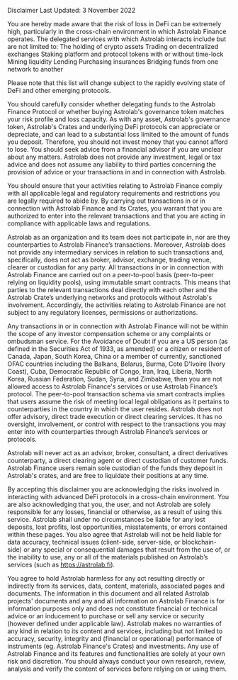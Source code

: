 Disclaimer Last Updated: 3 November 2022

You are hereby made aware that the risk of loss in DeFi can be extremely high, particularly in the cross-chain environment in which Astrolab Finance operates. The delegated services with which Astrolab interacts include but are not limited to: The holding of crypto assets Trading on decentralized exchanges Staking platform and protocol tokens with or without time-lock Mining liquidity Lending Purchasing insurances Bridging funds from one network to another

Please note that this list will change subject to the rapidly evolving state of DeFi and other emerging protocols.

You should carefully consider whether delegating funds to the Astrolab Finance Protocol or whether buying Astrolab's governance token matches your risk profile and loss capacity. As with any asset, Astrolab's governance token, Astrolab's Crates and underlying DeFi protocols can appreciate or depreciate, and can lead to a substantial loss limited to the amount of funds you deposit. Therefore, you should not invest money that you cannot afford to lose. You should seek advice from a financial advisor if you are unclear about any matters. Astrolab does not provide any investment, legal or tax advice and does not assume any liability to third parties concerning the provision of advice or your transactions in and in connection with Astrolab.

You should ensure that your activities relating to Astrolab Finance comply with all applicable legal and regulatory requirements and restrictions you are legally required to abide by. By carrying out transactions in or in connection with Astrolab Finance and its Crates, you warrant that you are authorized to enter into the relevant transactions and that you are acting in compliance with applicable laws and regulations.

Astrolab as an organization and its team does not participate in, nor are they counterparties to Astrolab Finance’s transactions. Moreover, Astrolab does not provide any intermediary services in relation to such transactions and, specifically, does not act as broker, advisor, exchange, trading venue, clearer or custodian for any party. All transactions in or in connection with Astrolab Finance are carried out on a peer-to-pool basis (peer-to-peer relying on liquidity pools), using immutable smart contracts. This means that parties to the relevant transactions deal directly with each other and the Astrolab Crate’s underlying networks and protocols without Astrolab's involvement. Accordingly, the activities relating to Astrolab Finance are not subject to any regulatory licenses, permissions or authorizations.

Any transactions in or in connection with Astrolab Finance will not be within the scope of any investor compensation scheme or any complaints or ombudsman service. For the Avoidance of Doubt if you are a US person (as defined in the Securities Act of 1933, as amended) or a citizen or resident of Canada, Japan, South Korea, China or a member of currently, sanctioned OFAC countries including the Balkans, Belarus, Burma, Cote D'Ivoire (Ivory Coast), Cuba, Democratic Republic of Congo, Iran, Iraq, Liberia, North Korea, Russian Federation, Sudan, Syria, and Zimbabwe, then you are not allowed access to Astrolab Finance's services or use Astrolab Finance’s protocol. The peer-to-pool transaction schema via smart contracts implies that users assume the risk of meeting local legal obligations as it pertains to counterparties in the country in which the user resides. Astrolab does not offer advisory, direct trade execution or direct clearing services. It has no oversight, involvement, or control with respect to the transactions you may enter into with counterparties through Astrolab Finance’s services or protocols.

Astrolab will never act as an advisor, broker, consultant, a direct derivatives counterparty, a direct clearing agent or direct custodian of customer funds. Astrolab Finance users remain sole custodian of the funds they deposit in Astrolab's crates, and are free to liquidate their positions at any time.

By accepting this disclaimer you are acknowledging the risks involved in interacting with advanced DeFi protocols in a cross-chain environment. You are also acknowledging that you, the user, and not Astrolab are solely responsible for any losses, financial or otherwise, as a result of using this service. Astrolab shall under no circumstances be liable for any lost deposits, lost profits, lost opportunities, misstatements, or errors contained within these pages. You also agree that Astrolab will not be held liable for data accuracy, technical issues (client-side, server-side, or blockchain-side) or any special or consequential damages that result from the use of, or the inability to use, any or all of the materials published on Astrolab’s services (such as https://astrolab.fi).

You agree to hold Astrolab harmless for any act resulting directly or indirectly from its services, data, content, materials, associated pages and documents. The information in this document and all related Astrolab projects' documents and any and all information on Astrolab Finance is for information purposes only and does not constitute financial or technical advice or an inducement to purchase or sell any service or security (however defined under applicable law). Astrolab makes no warranties of any kind in relation to its content and services, including but not limited to accuracy, security, integrity and (financial or operational) performance of instruments (eg. Astrolab Finance's Crates) and investments. Any use of Astrolab Finance and its features and functionalities are solely at your own risk and discretion. You should always conduct your own research, review, analysis and verify the content of services before relying on or using them.
